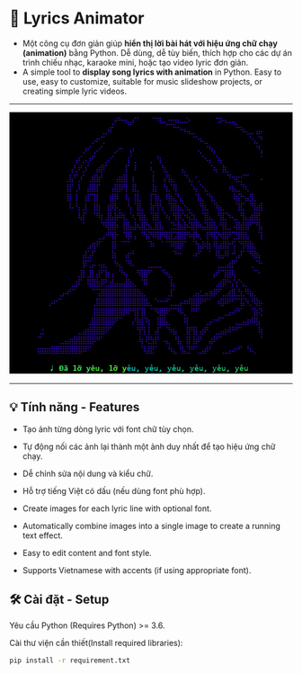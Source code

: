 # 🎵 Lyrics Animator

- Một công cụ đơn giản giúp **hiển thị lời bài hát với hiệu ứng chữ chạy (animation)** bằng Python. Dễ dùng, dễ tùy biến, thích hợp cho các dự án trình chiếu nhạc, karaoke mini, hoặc tạo video lyric đơn giản.
- A simple tool to **display song lyrics with animation** in Python. Easy to use, easy to customize, suitable for music slideshow projects, or creating simple lyric videos.

---

<p align="center">
  <img src="assets/demo.png" width="600" alt="Ảnh minh họa lyrics animation">
</p>

---

## 💡 Tính năng - Features

- Tạo ảnh từng dòng lyric với font chữ tùy chọn.
- Tự động nối các ảnh lại thành một ảnh duy nhất để tạo hiệu ứng chữ chạy.
- Dễ chỉnh sửa nội dung và kiểu chữ.
- Hỗ trợ tiếng Việt có dấu (nếu dùng font phù hợp).

- Create images for each lyric line with optional font.
- Automatically combine images into a single image to create a running text effect.
- Easy to edit content and font style.
- Supports Vietnamese with accents (if using appropriate font).

## 🛠️ Cài đặt - Setup

Yêu cầu Python (Requires Python) >= 3.6.

Cài thư viện cần thiết(Install required libraries):
```bash
pip install -r requirement.txt
